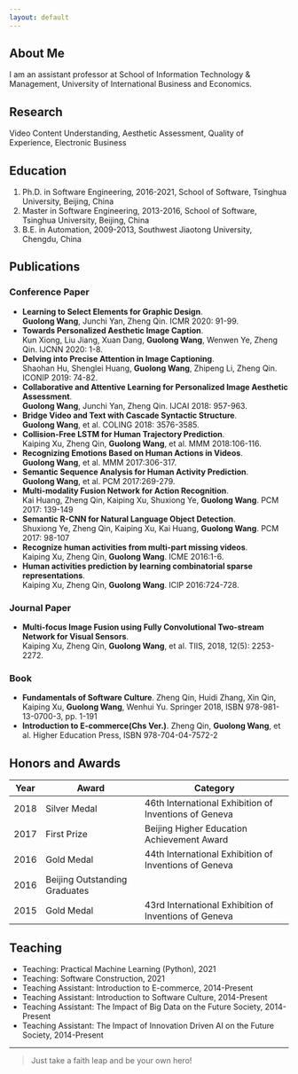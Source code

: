```yaml
---
layout: default
---
```


## About Me

I am an assistant professor at School of Information Technology & Management, University of International Business and Economics.

## Research

Video Content Understanding, Aesthetic Assessment, Quality of Experience, Electronic Business

## Education

1. Ph.D. in Software Engineering, 2016-2021, School of Software, Tsinghua University, Beijing, China
2. Master in Software Engineering, 2013-2016, School of Software, Tsinghua University, Beijing, China
3. B.E. in Automation, 2009-2013, Southwest Jiaotong University, Chengdu, China

## Publications
### Conference Paper
* **Learning to Select Elements for Graphic Design**.  
**Guolong Wang**, Junchi Yan, Zheng Qin. ICMR 2020: 91-99.
* **Towards Personalized Aesthetic Image Caption**.  
Kun Xiong, Liu Jiang, Xuan Dang, **Guolong Wang**, Wenwen Ye, Zheng Qin. IJCNN 2020: 1-8.
* **Delving into Precise Attention in Image Captioning**.  
Shaohan Hu, Shenglei Huang, **Guolong Wang**, Zhipeng Li, Zheng Qin. ICONIP 2019: 74-82.
* **Collaborative and Attentive Learning for Personalized Image Aesthetic Assessment**.  
**Guolong Wang**, Junchi Yan, Zheng Qin. IJCAI 2018: 957-963.
* **Bridge Video and Text with Cascade Syntactic Structure**.  
**Guolong Wang**, et al. COLING 2018: 3576-3585.
* **Collision-Free LSTM for Human Trajectory Prediction**.  
Kaiping Xu, Zheng Qin, **Guolong Wang**, et al. MMM 2018:106-116.
* **Recognizing Emotions Based on Human Actions in Videos**.  
**Guolong Wang**, et al. MMM 2017:306-317.
* **Semantic Sequence Analysis for Human Activity Prediction**.  
**Guolong Wang**, et al. PCM 2017:269-279.
* **Multi-modality Fusion Network for Action Recognition**.  
Kai Huang, Zheng Qin, Kaiping Xu, Shuxiong Ye, **Guolong Wang**. PCM 2017: 139-149
* **Semantic R-CNN for Natural Language Object Detection**.  
Shuxiong Ye, Zheng Qin, Kaiping Xu, Kai Huang, **Guolong Wang**. PCM 2017: 98-107
* **Recognize human activities from multi-part missing videos**.  
Kaiping Xu, Zheng Qin, **Guolong Wang**. ICME 2016:1-6.
* **Human activities prediction by learning combinatorial sparse representations**.  
Kaiping Xu, Zheng Qin, **Guolong Wang**. ICIP 2016:724-728.

### Journal Paper
* **Multi-focus Image Fusion using Fully Convolutional Two-stream Network for Visual Sensors**.  
Kaiping Xu, Zheng Qin, **Guolong Wang**, et al. TIIS, 2018, 12(5): 2253-2272.

### Book
* **Fundamentals of Software Culture**. Zheng Qin, Huidi Zhang, Xin Qin, Kaiping Xu, **Guolong Wang**, Wenhui Yu. Springer 2018, ISBN 978-981-13-0700-3, pp. 1-191
* **Introduction to E-commerce(Chs Ver.)**. Zheng Qin, **Guolong Wang**, et al. Higher Education Press, ISBN 978-704-04-7572-2

## Honors and Awards

Year | Award | Category
-----|-------|--------
2018 | Silver Medal | 46th International Exhibition of Inventions of Geneva
2017 | First Prize | Beijing Higher Education Achievement Award
2016 | Gold Medal | 44th International Exhibition of Inventions of Geneva
2016 | Beijing Outstanding Graduates |
2015 | Gold Medal | 43rd International Exhibition of Inventions of Geneva


## Teaching

* Teaching: Practical Machine Learning (Python), 2021
* Teaching: Software Construction, 2021
* Teaching Assistant: Introduction to E-commerce, 2014-Present
* Teaching Assistant: Introduction to Software Culture, 2014-Present
* Teaching Assistant: The Impact of Big Data on the Future Society, 2014-Present
* Teaching Assistant: The Impact of Innovation Driven AI on the Future Society, 2014-Present

---

> Just take a faith leap and be your own hero!

